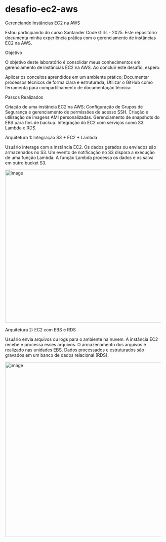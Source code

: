 # desafio-ec2-aws

Gerenciando Instâncias EC2 na AWS


Estou participando do curso Santander Code Girls - 2025.
Este repositório documenta minha experiência prática com o gerenciamento de instâncias EC2 na AWS.


Objetivo

O objetivo deste laboratório é consolidar meus conhecimentos em gerenciamento de instâncias EC2 na AWS. Ao concluir este desafio, espero:

Aplicar os conceitos aprendidos em um ambiente prático;
Documentar processos técnicos de forma clara e estruturada;
Utilizar o GitHub como ferramenta para compartilhamento de documentação técnica.



Passos Realizados

Criação de uma instância EC2 na AWS;
Configuração de Grupos de Segurança e gerenciamento de permissões de acesso SSH.
Criação e utilização de imagens AMI personalizadas.
Gerenciamento de snapshots do EBS para fins de backup.
Integração do EC2 com serviços como S3, Lambda e RDS.



Arquitetura 1: Integração S3 + EC2 + Lambda


Usuário interage com a instância EC2.
Os dados gerados ou enviados são armazenados no S3.
Um evento de notificação no S3 dispara a execução de uma função Lambda.
A função Lambda processa os dados e os salva em outro bucket S3.


<img width="791" height="494" alt="image" src="https://github.com/user-attachments/assets/8075e829-5cbb-4ad4-b574-5329eeada908" />




Arquitetura 2: EC2 com EBS e RDS

Usuário envia arquivos ou logs para o ambiente na nuvem.
A instância EC2 recebe e processa esses arquivos.
O armazenamento dos arquivos é realizado nas unidades EBS.
Dados processados e estruturados são gravados em um banco de dados relacional (RDS).

<img width="808" height="565" alt="image" src="https://github.com/user-attachments/assets/2f23569e-103c-4711-9e27-785601e797a4" />

